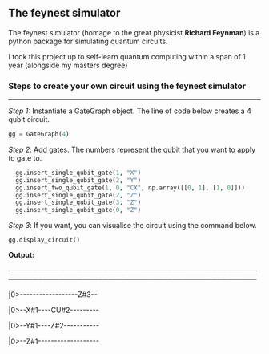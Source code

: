 ## The feynest simulator

The feynest simulator (homage to the great physicist **Richard Feynman**) is a python package for simulating quantum circuits.

I took this project up to self-learn quantum computing within a span of 1 year (alongside my masters degree)

### Steps to create your own circuit using the feynest simulator

****
*Step 1:* Instantiate a GateGraph object. The line of code below creates a 4 qubit circuit.

```python
gg = GateGraph(4)
```

*Step 2*: Add gates. The numbers represent the qubit that you want to apply to gate to.

```python
  gg.insert_single_qubit_gate(1, "X")
  gg.insert_single_qubit_gate(2, "Y")
  gg.insert_two_qubit_gate(1, 0, "CX", np.array([[0, 1], [1, 0]]))
  gg.insert_single_qubit_gate(2, "Z")
  gg.insert_single_qubit_gate(3, "Z")
  gg.insert_single_qubit_gate(0, "Z")
```


*Step 3*: If you want, you can visualise the circuit using the command below.

```
gg.display_circuit()
```

**Output:**

────────────────────────────────────────────────────────────────────────────────────────────────────

|0>------------------Z#3--

|0>--X#1----CU#2---------

|0>--Y#1----Z#2-----------

|0>--Z#1------------------- 

